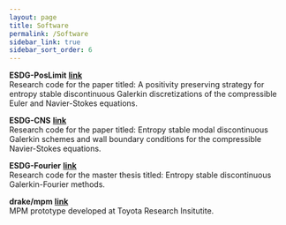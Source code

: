 ```yaml
---
layout: page
title: Software
permalink: /Software
sidebar_link: true
sidebar_sort_order: 6 
---
```


**ESDG-PosLimit** [**link**](https://github.com/yiminllin/ESDG-PosLimit)  
Research code for the paper titled: A positivity preserving strategy for entropy stable discontinuous Galerkin discretizations of the compressible Euler and Navier-Stokes equations.

**ESDG-CNS** [**link**](https://github.com/yiminllin/ESDG-CNS)  
Research code for the paper titled: Entropy stable modal discontinuous Galerkin schemes and wall boundary conditions for the compressible
Navier-Stokes equations.

**ESDG-Fourier** [**link**](https://github.com/yiminllin/ESDG-Fourier)  
Research code for the master thesis titled: Entropy stable discontinuous Galerkin-Fourier methods.

**drake/mpm** [**link**](https://github.com/yiminllin/drake/tree/mpm-Aug/multibody/fem/mpm-dev)  
MPM prototype developed at Toyota Research Insitutite.
